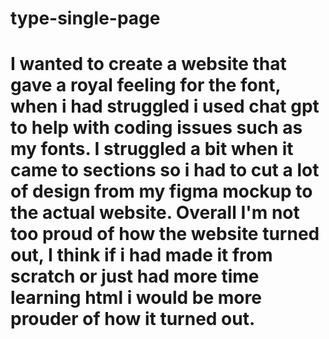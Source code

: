 # type-single-page
 
# I wanted to create a website that gave a royal feeling for the font, when i had struggled i used chat gpt to help with coding issues such as my fonts. I struggled a bit when it came to sections so i had to cut a lot of design from my figma mockup to the actual website. Overall I'm not too proud of how the website turned out, I think if i had made it from scratch or just had more time learning html i would be more prouder of how it turned out.